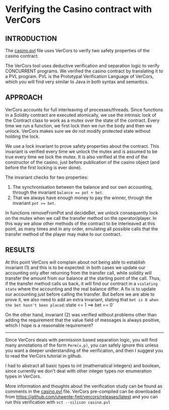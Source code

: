 # Verifying the Casino contract with VerCors

## INTRODUCTION

The [casino.pvl](casino.pvl) file uses VerCors to verify two safety
properties of the casino contract.

The VerCors tool uses deductive verification and separation logic to
verify CONCURRENT programs. We verified the casino contract by
translating it to a PVL program. PVL is the Prototypal Verification
Language of VerCors, which you will find very similar to Java in both
syntax and semantics.

## APPROACH

VerCors accounts for full interleaving of processes/threads. Since
functions in a Solidity contract are executed atomically, we use the
intrinsic lock of the Contract class to work as a mutex over the state
of the contract. Every time we run a function, we first lock then we
run the body and then we unlock. VerCors makes sure we do not modify
protected state without holding the lock.

We use a lock invariant to prove safety properties about the contract.
This invariant is verified every time we unlock the mutex and is
assumed to be true every time we lock the mutex. It is also verified
at the end of the constructor of the casino, just before publication
of the casino object (and before the first locking is ever done).

The invariant checks for two properties:

1. The synchronisation between the balance and our own accounting,
   through the invariant `balance == pot + bet`.
2. That we always have enough money to pay the winner, through the
   invariant `pot >= bet`.

In functions removeFromPot and decideBet, we unlock consequently lock
on the mutex when we call the transfer method on the operator/player.
In this way we allow other methods of the contract to be interleaved
at this point, as many times and in any order, emulating all possible
calls that the transfer method of the player may make to our contract.

## RESULTS

At this point VerCors will complain about not being able to establish
invariant (1) and this is to be expected: in both cases we update our
accounting only after returning from the transfer call, while solidity
will transfer the amount from our balance at the starting point of the
call. Thus, if the transfer method calls us back, it will find our
contract in a `violating state` where the accounting and the real
balance differ. A fix is to update our accounting just before calling
the transfer. But before we are able to prove it, we also need to add
an extra invariant, stating that ` bet is 0 when the bet hasn't been
placed: `state <= 1 ==> bet == 0`

On the other hand, invariant (2) was verified without problems other
than adding the requirement that the value field of messages is always
positive, which I hope is a reasonable requirement?

---

Since VerCors deals with permission based separation logic, you will
find many annotations of the form `Perm(x,p)`, you can safely ignore
this unless you want a deeper understanding of the verification, and
then I suggest you to read the VerCors tutorial in github.

I had to abstract all basic types to int (mathematical integers) and
boolean, since currently we don't deal with other integer types nor
enumeration types in VerCors.

More information and thoughts about the verification study can be
found as comments in the [casino.pvl](casino.pvl) file. VerCors
pre-compiled can be downloaded from
https://github.com/utwente-fmt/vercors/releases/latest and you can run
this verification with `vct --silicon casino.pvl`
